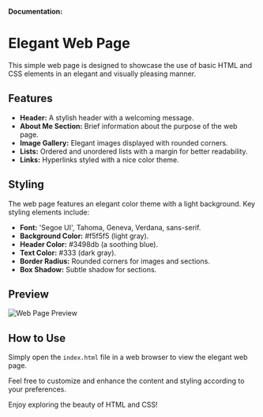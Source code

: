 **Documentation:**

# Elegant Web Page

This simple web page is designed to showcase the use of basic HTML and CSS elements in an elegant and visually pleasing manner.

## Features

- **Header:** A stylish header with a welcoming message.
- **About Me Section:** Brief information about the purpose of the web page.
- **Image Gallery:** Elegant images displayed with rounded corners.
- **Lists:** Ordered and unordered lists with a margin for better readability.
- **Links:** Hyperlinks styled with a nice color theme.

## Styling

The web page features an elegant color theme with a light background. Key styling elements include:

- **Font:** 'Segoe UI', Tahoma, Geneva, Verdana, sans-serif.
- **Background Color:** #f5f5f5 (light gray).
- **Header Color:** #3498db (a soothing blue).
- **Text Color:** #333 (dark gray).
- **Border Radius:** Rounded corners for images and sections.
- **Box Shadow:** Subtle shadow for sections.

## Preview

![Web Page Preview](screenshot.png)

## How to Use

Simply open the `index.html` file in a web browser to view the elegant web page.

Feel free to customize and enhance the content and styling according to your preferences.

Enjoy exploring the beauty of HTML and CSS!
